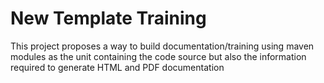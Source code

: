 New Template Training
=====================

This project proposes a way to build documentation/training using maven modules as the unit containing
the code source but also the information required to generate HTML and PDF documentation
